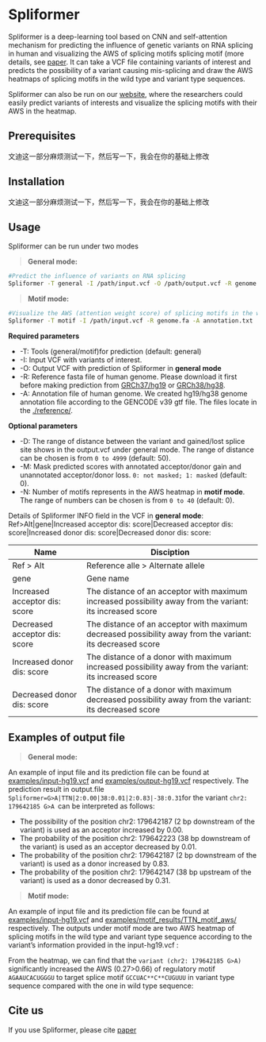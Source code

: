 # Spliformer

Spliformer is a deep-learning tool based on CNN and self-attention mechanism for predicting the influence of genetic variants on RNA splicing in human and visualizing the AWS of splicing motifs splicing motif  (more details, see [paper](paperlink). It can take a VCF file containing variants of interest and predicts the possibility of a variant causing mis-splicing and draw the AWS heatmaps of splicing motifs in the wild type and variant type sequences.

Spliformer can also be run on our [website](weblink), where the researchers could easily predict variants of interests and visualize the splicing motifs with their AWS in the heatmap.
## Prerequisites
文迪这一部分麻烦测试一下，然后写一下，我会在你的基础上修改
## Installation
文迪这一部分麻烦测试一下，然后写一下，我会在你的基础上修改

## Usage
Spliformer can be  run under two modes

> **General mode:**
```sh
#Predict the influence of variants on RNA splicing
Spliformer -T general -I /path/input.vcf -O /path/output.vcf -R genome.fa -A annotation.txt
```
> **Motif mode:**
```sh
#Visualize the AWS (attention weight score) of splicing motifs in the wild type and variant type sequences.
Spliformer -T motif -I /path/input.vcf -R genome.fa -A annotation.txt 
```
**Required parameters**

-   -T: Tools (general/motif)for prediction (default: general)
-   -I: Input VCF with variants of interest.
-   -O: Output VCF with prediction of Spliformer in **general mode**
-   -R: Reference fasta file of human genome. Please download it first before making prediction from [GRCh37/hg19](http://hgdownload.cse.ucsc.edu/goldenPath/hg19/bigZips/hg19.fa.gz) or [GRCh38/hg38](http://hgdownload.cse.ucsc.edu/goldenPath/hg38/bigZips/hg38.fa.gz).
-   -A: Annotation file of human genome.  We created hg19/hg38 genome annotation file according to the GENCODE v39 gtf file. The files locate in the [./reference/](www.baidu.com).

**Optional parameters**

-   -D: The range of distance between the variant and gained/lost splice site shows in the output.vcf under general mode. The range of distance can be chosen is from ```0 to 4999``` (default: 50).
-   -M: Mask predicted scores with annotated acceptor/donor gain and unannotated acceptor/donor loss. ```0: not masked; 1: masked``` (default: 0).
-   -N: Number of motifs represents in the AWS heatmap in **motif mode**. The range of numbers can be chosen is from ```0 to 40``` (default: 0).

Details of Spliformer INFO field in the VCF in **general mode**: Ref>Alt|gene|Increased acceptor dis: score|Decreased acceptor dis: score|Increased donor dis: score|Decreased donor dis: score:

|Name                          |Disciption                         |
|-------------------------------|-----------------------------|
|Ref > Alt            |Reference alle > Alternate allele            |
|gene            |Gene name            |
|Increased acceptor dis: score|The distance of an acceptor with maximum increased possibility away from the variant: its increased score|
|Decreased acceptor dis: score|The distance of an acceptor with maximum decreased possibility away from the variant: its decreased score|
|Increased donor dis: score|The distance of a donor with maximum increased possibility away from the variant: its increased score|
|Decreased donor dis: score|The distance of a donor with maximum decreased possibility away from the variant: its decreased score|

## Examples of output file

>  **General mode:**

An example of input file and its prediction file can be found at [examples/input-hg19.vcf](link) and [examples/output-hg19.vcf](link) respectively.  The prediction result in output.file ``` Spliformer=G>A|TTN|2:0.00|38:0.01|2:0.83|-38:0.31```for the variant ```chr2: 179642185 G>A ```can be interpreted as follows:

-   The possibility of the position chr2: 179642187 (2 bp downstream of the variant) is used as an acceptor increased by 0.00.
-   The probability of the position chr2: 179642223 (38 bp downstream of the variant) is used as an acceptor decreased by 0.01.
-   The probability of the position chr2: 179642187 (2 bp downstream of the variant) is used as a donor increased by 0.83.
-   The probability of the position chr2: 179642147 (38 bp upstream of the variant) is used as a donor decreased by 0.31.

>**Motif mode:**

An example of input file and its prediction file can be found at [examples/input-hg19.vcf](link) and [examples/motif_results/TTN_motif_aws/]() respectively.  The outputs under motif mode are two AWS heatmap of splicing motifs in the wild type and variant type sequence according to the variant’s information provided in the input-hg19.vcf :

From the heatmap, we can find that the ```variant (chr2: 179642185 G>A)``` significantly increased the AWS (0.27>0.66) of regulatory motif ```AGAAUCACUGGGU``` to target splice motif ```GCCUAC**C**CUGUUU``` in variant type sequence compared with the one in wild type sequence:

## Cite us
If you use Spliformer, please cite [paper](link)
